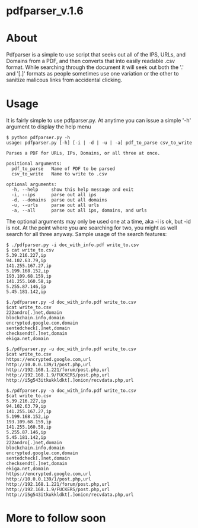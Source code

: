 pdfparser_v.1.6
===============

About
=====

Pdfparser is a simple to use script that seeks out all of the IPS, URLs, and Domains from a PDF, and then converts that into easily readable .csv format. While searching through the document it will seek out both the '.' and '[.]' formats as people sometimes use one variation or the other to sanitize malicous links from accidental clicking.

Usage
======

It is fairly simple to use pdfparser.py. At anytime you can issue a simple '-h' argument to display the help menu
```
$ python pdfparser.py -h
usage: pdfparser.py [-h] [-i | -d | -u | -a] pdf_to_parse csv_to_write

Parses a PDF for URLs, IPs, Domains, or all three at once.

positional arguments:
  pdf_to_parse   Name of PDF to be parsed
  csv_to_write   Name to write to .csv

optional arguments:
  -h, --help     show this help message and exit
  -i, --ips      parse out all ips
  -d, --domains  parse out all domains
  -u, --urls     parse out all urls
  -a, --all      parse out all ips, domains, and urls
```

The optional arguments may only be used one at a time, aka -i is ok, but -id is not. At the point where you are searching for two, you might as well search for all three anyway. Sample usage of the search features:
```
$ ./pdfparser.py -i doc_with_info.pdf write_to.csv
$ cat write_to.csv 
5.39.216.227,ip
94.102.63.79,ip
141.255.167.27,ip
5.199.168.152,ip
193.109.68.159,ip
141.255.160.58,ip
5.255.87.146,ip
5.45.181.142,ip

$./pdfparser.py -d doc_with_info.pdf write_to.csv
$cat write_to.csv
222andro[.]net,domain
blockchain.info,domain
encrypted.google.com,domain
sentedcheck[.]net,domain
checksendt[.]net,domain
ekiga.net,domain

$./pdfparser.py -u doc_with_info.pdf write_to.csv
$cat write_to.csv
https://encrypted.google.com,url
http://10.0.0.139/1/post.php,url
http://192.168.1.221/forum/post.php,url
http://192.168.1.9/FUCKERS/post.php,url
http://i5g543itkukkldkt[.]onion/recvdata.php,url

$./pdfparser.py -a doc_with_info.pdf write_to.csv
$cat write_to.csv
5.39.216.227,ip
94.102.63.79,ip
141.255.167.27,ip
5.199.168.152,ip
193.109.68.159,ip
141.255.160.58,ip
5.255.87.146,ip
5.45.181.142,ip
222andro[.]net,domain
blockchain.info,domain
encrypted.google.com,domain
sentedcheck[.]net,domain
checksendt[.]net,domain
ekiga.net,domain
https://encrypted.google.com,url
http://10.0.0.139/1/post.php,url
http://192.168.1.221/forum/post.php,url
http://192.168.1.9/FUCKERS/post.php,url
http://i5g543itkukkldkt[.]onion/recvdata.php,url

```

More to follow soon
===================
